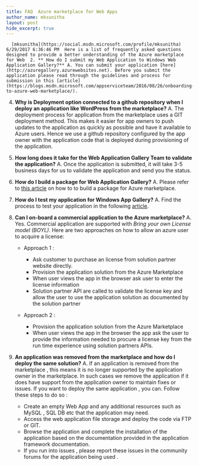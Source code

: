 ```yaml
---
title: FAQ  Azure marketplace for Web Apps
author_name: mksunitha
layout: post
hide_excerpt: true
---
```

      [mksunitha](https://social.msdn.microsoft.com/profile/mksunitha)  6/29/2017 6:36:46 PM  Here is a list of frequently asked questions designed to provide a better understanding of the Azure marketplace for Web  2. ** How do I submit my Web Application to Windows Web Application Gallery?** A. You can submit your application [here](http://azuregallery.azurewebsites.net). Before you submit the application please read through the guidelines and process for submission in this [article](https://blogs.msdn.microsoft.com/appserviceteam/2016/08/26/onboarding-to-azure-web-marketplace/).
 4. **Why is Deployment option connected to a github repository when I deploy an application like WordPress from the marketplace?** A. The deployment process for application from the marketplace uses a GIT deployment method. This makes it easier for app owners to push updates to the application as quickly as possible and have it available to Azure users. Hence we use a github repository configured by the app owner with the application code that is deployed during provisioning of the application.
 6. **How long does it take for the Web Application Gallery Team to validate the application?** A. Once the application is submitted, it will take 3-5 business days for us to validate the application and send you the status.
 8. **How do I build a package for Web Application Gallery?** A. Please refer to [this article](https://blogs.msdn.microsoft.com/appserviceteam/2016/08/26/onboarding-to-azure-web-marketplace#azurepackage) on how to to build a package for Azure marketplace.
 10. **How do I test my application for Windows App Gallery?** A. Find the process to test your application in the following [article](https://blogs.msdn.microsoft.com/appserviceteam/2016/08/26/onboarding-to-azure-web-marketplace/#testyourapp).
 12. **Can I on-board a commercial application to the Azure marketplace?** A. Yes. Commercial application are supported with *Bring your own License model (BOYL)*. Here are two approaches on how to allow an azure user to acquire a license: 
	 - Approach 1 : 
		 - Ask customer to purchase an license from solution partner website directly.
		 - Provision the application solution from the Azure Marketplace
		 - When user views the app in the browser ask user to enter the license information
		 - Solution partner API are called to validate the license key and allow the user to use the application solution as documented by the solution partner
		  
	 - Approach 2 : 
		 - Provision the application solution from the Azure Marketplace
		 - When user views the app in the browser the app ask the user to provide the information needed to procure a license key from the run time experience using solution partners APIs.
		  
	  
 14. **An application was removed from the marketplace and how do I deploy the same solution?** A. If an application is removed from the marketplace , this means it is no longer supported by the application owner in the marketplace. In such cases we remove the application if it does have support from the application owner to maintain fixes or issues. If you want to deploy the same application , you can. Follow these steps to do so : 
	 - Create an empty Web App and any additional resources such as MySQL , SQL DB etc that the application may need.
	 - Access the web application file storage and deploy the code via FTP or GIT.
	 - Browse the application and complete the installation of the application based on the documentation provided in the application framework documentation.
	 - If you run into issues , please report these issues in the community forums for the application being used .
	  
      